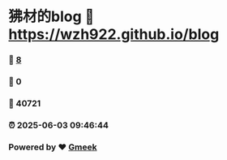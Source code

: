 # 狒材的blog :link: https://wzh922.github.io/blog 
### :page_facing_up: [8](https://wzh922.github.io/blog/tag.html) 
### :speech_balloon: 0 
### :hibiscus: 40721 
### :alarm_clock: 2025-06-03 09:46:44 
### Powered by :heart: [Gmeek](https://github.com/Meekdai/Gmeek)
